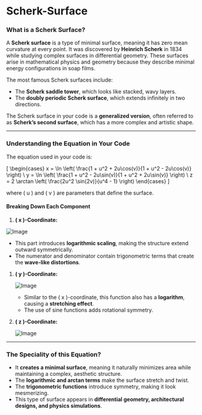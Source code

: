 # Scherk-Surface

### **What is a Scherk Surface?**  
A **Scherk surface** is a type of minimal surface, meaning it has zero mean curvature at every point. It was discovered by **Heinrich Scherk** in 1834 while studying complex surfaces in differential geometry. These surfaces arise in mathematical physics and geometry because they describe minimal energy configurations in soap films.

The most famous Scherk surfaces include:  
- The **Scherk saddle tower**, which looks like stacked, wavy layers.  
- The **doubly periodic Scherk surface**, which extends infinitely in two directions.  

The Scherk surface in your code is a **generalized version**, often referred to as **Scherk’s second surface**, which has a more complex and artistic shape.

---

### **Understanding the Equation in Your Code**  
The equation used in your code is:

\[
\begin{cases}
x = \ln \left( \frac{1 + u^2 + 2u\cos(v)}{1 + u^2 - 2u\cos(v)} \right) \\
y = \ln \left( \frac{1 + u^2 - 2u\sin(v)}{1 + u^2 + 2u\sin(v)} \right) \\
z = 2 \arctan \left( \frac{2u^2 \sin(2v)}{u^4 - 1} \right)
\end{cases}
\]

where \( u \) and \( v \) are parameters that define the surface.

#### **Breaking Down Each Component**  
1. **\( x \)-Coordinate:**

  ![Image](https://github.com/user-attachments/assets/a0e02a9f-dde3-4cb9-b090-177d886d9ebb)

   - This part introduces **logarithmic scaling**, making the structure extend outward symmetrically.
   - The numerator and denominator contain trigonometric terms that create the **wave-like distortions**.
   
1. **\( y \)-Coordinate:**

   ![Image](https://github.com/user-attachments/assets/a0e02a9f-dde3-4cb9-b090-177d886d9ebb)

   - Similar to the \( x \)-coordinate, this function also has a **logarithm**, causing a **stretching effect**.
   - The use of sine functions adds rotational symmetry.

2. **\( z \)-Coordinate:**

   ![Image](https://github.com/user-attachments/assets/0a4e089e-6e08-49f8-bef1-8e57ee5ee5f5)

---

### **The Speciality of this Equation?**
- It **creates a minimal surface**, meaning it naturally minimizes area while maintaining a complex, aesthetic structure.
- The **logarithmic and arctan terms** make the surface stretch and twist.
- The **trigonometric functions** introduce symmetry, making it look mesmerizing.
- This type of surface appears in **differential geometry, architectural designs, and physics simulations**.

